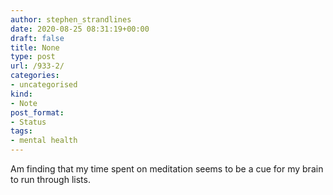 ```yaml
---
author: stephen_strandlines
date: 2020-08-25 08:31:19+00:00
draft: false
title: None
type: post
url: /933-2/
categories:
- uncategorised
kind:
- Note
post_format:
- Status
tags:
- mental health
---
```


Am finding that my time spent on meditation seems to be a cue for my brain to run through lists.
